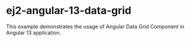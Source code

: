 # ej2-angular-13-data-grid
This example demonstrates the usage of Angular Data Grid Component in Angular 13 application.
